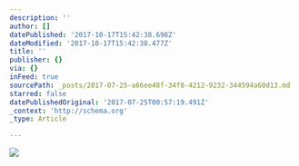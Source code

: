 ```yaml
---
description: ''
author: []
datePublished: '2017-10-17T15:42:38.698Z'
dateModified: '2017-10-17T15:42:38.477Z'
title: ''
publisher: {}
via: {}
inFeed: true
sourcePath: _posts/2017-07-25-a66ee48f-34f8-4212-9232-344594a60d13.md
starred: false
datePublishedOriginal: '2017-07-25T00:57:19.491Z'
_context: 'http://schema.org'
_type: Article

---
```

![](https://the-grid-user-content.s3-us-west-2.amazonaws.com/1b525d66-4a08-44cb-8827-d2f83fd4cfd4.jpg)